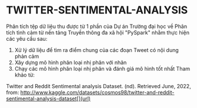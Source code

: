 # TWITTER-SENTIMENTAL-ANALYSIS
Phân tích tệp dữ liệu thu được từ 1 phần của Dự án Trường đại học về Phân tích tình cảm từ nền tảng Truyền thông đa xã hội "PySpark" nhằm thực hiện các yêu cầu sau: 
 1. Xử lý dữ liệu để tìm ra điểm chung của các đoạn Tweet có nội dung phản cảm  
 2. Xây dựng mô hình phân loại nhị phân với nhãn 
 3. Chạy các mô hình phân loại nhị phân và đánh giá mô hình tốt nhất
Tham khảo từ: 

Twitter and Reddit Sentimental analysis Dataset. (nd). Retrieved June, 2022, from: http://www.kaggle.com/datasets/cosmos98/twitter-and-reddit-sentimental-analysis-dataset[](url) 
